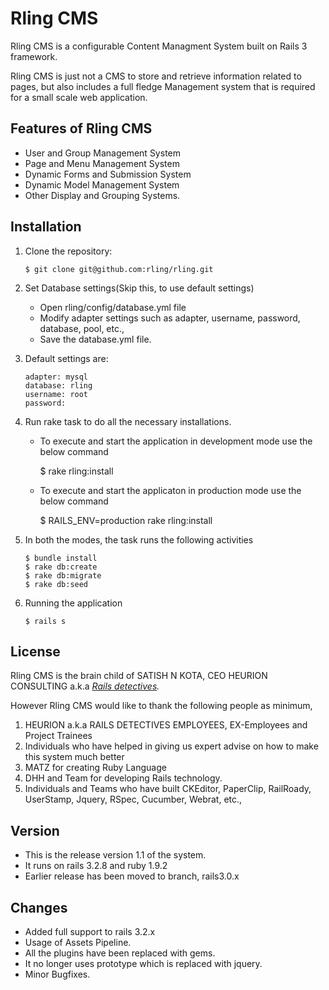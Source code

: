 Rling CMS
================================

Rling CMS is a configurable Content Managment System built on Rails 3 framework. 

Rling CMS is just not a CMS to store and retrieve information related to pages, but also includes a full fledge Management system that is required for a small scale web application.


Features of Rling CMS
-------------------------

* User and Group Management System
* Page and Menu Management System
* Dynamic Forms and Submission System
* Dynamic Model Management System
* Other Display and Grouping Systems.


Installation
-------------------------------

1.  Clone the repository:

        $ git clone git@github.com:rling/rling.git

2.  Set Database settings(Skip this, to use default settings)

    - Open rling/config/database.yml file
    - Modify adapter settings such as adapter, username, password, database, pool, etc.,
    - Save the database.yml file.

3.  Default settings are:

        adapter: mysql
        database: rling
        username: root
        password: 

4.  Run rake task to do all the necessary installations.


    - To execute and start the application in development mode use the below command

        $ rake rling:install

    - To execute and start the applicaton in production mode use the below command

        $ RAILS_ENV=production rake rling:install

5.  In both the modes, the task runs the following activities

        $ bundle install
        $ rake db:create
        $ rake db:migrate
        $ rake db:seed

6.  Running the application

        $ rails s


License
-------------------------------

Rling CMS is the brain child of SATISH N KOTA, CEO HEURION CONSULTING a.k.a 
*[Rails detectives](http://www.heurion.com).*

However Rling CMS would like to thank the following people as minimum,

   1. HEURION a.k.a RAILS DETECTIVES EMPLOYEES, EX-Employees and Project Trainees
   2. Individuals who have helped in giving us expert advise on how to make this system much better
   3. MATZ for creating Ruby Language
   4. DHH and Team for developing Rails technology.
   5. Individuals and Teams who have built CKEditor, PaperClip, RailRoady, UserStamp, Jquery, RSpec, Cucumber, Webrat, etc.,


Version
-------------------------------
*  This is the release version 1.1 of the system.
*  It runs on rails 3.2.8 and ruby 1.9.2
*  Earlier release has been moved to branch, rails3.0.x



Changes
-------------------------------

*  Added full support to rails 3.2.x
*  Usage of Assets Pipeline.
*  All the plugins have been replaced with gems.
*  It no longer uses prototype which is replaced with jquery.
*  Minor Bugfixes.
 

